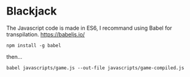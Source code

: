 # Blackjack

The Javascript code is made in ES6, I recommand using Babel for transpilation. https://babeljs.io/

```
npm install -g babel
```

then...

```
babel javascripts/game.js --out-file javascripts/game-compiled.js
```
